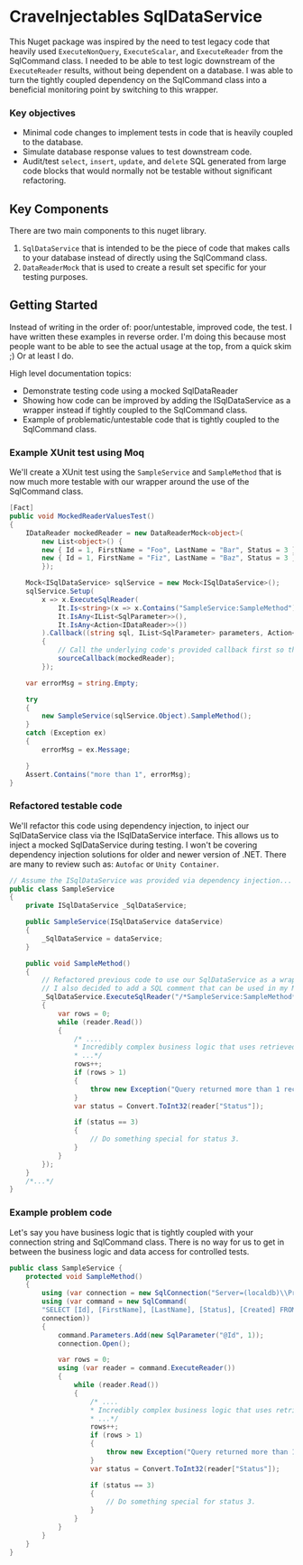 # CraveInjectables SqlDataService
This Nuget package was inspired by the need to test legacy code that heavily used `ExecuteNonQuery`, `ExecuteScalar`, and `ExecuteReader` from the SqlCommand class. 
I needed to be able to test logic downstream of the `ExecuteReader` results, without being dependent on a database. 
I was able to turn the tightly coupled dependency on the SqlCommand class into a beneficial monitoring point by switching to this wrapper.

### Key objectives
* Minimal code changes to implement tests in code that is heavily coupled to the database.
* Simulate database response values to test downstream code.
* Audit/test `select`, `insert`, `update`, and `delete` SQL generated from large code blocks that would normally not be testable without significant refactoring.


## Key Components
There are two main components to this nuget library. 
1. `SqlDataService` that is intended to be the piece of code that makes calls to your database instead of directly using the SqlCommand class.
2. `DataReaderMock` that is used to create a result set specific for your testing purposes.


## Getting Started
Instead of writing in the order of: poor/untestable, improved code, the test. I have written these examples in reverse order. 
I'm doing this because most people want to be able to see the actual usage at the top, from a quick skim ;) Or at least I do.

High level documentation topics:
* Demonstrate testing code using a mocked SqlDataReader
* Showing how code can be improved by adding the ISqlDataService as a wrapper instead if tightly coupled to the SqlCommand class.
* Example of problematic/untestable code that is tightly coupled to the SqlCommand class.

### Example XUnit test using Moq
We'll create a XUnit test using the `SampleService` and `SampleMethod` that is now much more testable with our wrapper around the use of the SqlCommand class.
```csharp
[Fact]
public void MockedReaderValuesTest()
{
    IDataReader mockedReader = new DataReaderMock<object>(
        new List<object>() {
        new { Id = 1, FirstName = "Foo", LastName = "Bar", Status = 3 },
        new { Id = 1, FirstName = "Fiz", LastName = "Baz", Status = 3 },
        });

    Mock<ISqlDataService> sqlService = new Mock<ISqlDataService>();
    sqlService.Setup(
        x => x.ExecuteSqlReader(
            It.Is<string>(x => x.Contains("SampleService:SampleMethod")),
            It.IsAny<IList<SqlParameter>>(),
            It.IsAny<Action<IDataReader>>())
        ).Callback((string sql, IList<SqlParameter> parameters, Action<IDataReader> sourceCallback) =>
        {
            // Call the underlying code's provided callback first so that the whole function can execute.
            sourceCallback(mockedReader);
        });

    var errorMsg = string.Empty;

    try
    {
        new SampleService(sqlService.Object).SampleMethod();
    }
    catch (Exception ex)
    {
        errorMsg = ex.Message;

    }
    Assert.Contains("more than 1", errorMsg);
}
```

### Refactored testable code
We'll refactor this code using dependency injection, to inject our SqlDataService class via the ISqlDataService interface. This allows us to inject a mocked SqlDataService during testing. 
I won't be covering dependency injection solutions for older and newer version of .NET. There are many to review such as: `Autofac` or `Unity Container`.

```csharp
// Assume the ISqlDataService was provided via dependency injection...
public class SampleService
{
    private ISqlDataService _SqlDataService;

    public SampleService(ISqlDataService dataService)
    {
        _SqlDataService = dataService;
    }

    public void SampleMethod()
    {
        // Refactored previous code to use our SqlDataService as a wrapper to the SqlCommand and SqlDataReader.
        // I also decided to add a SQL comment that can be used in my Moq param match.
        _SqlDataService.ExecuteSqlReader("/*SampleService:SampleMethod*/ SELECT [Id], [FirstName], [LastName], [Status], [Created] FROM [People] WHERE [Id] = @Id", new[] { new SqlParameter("@Id", 1) }, (reader) =>
        {
            var rows = 0;
            while (reader.Read())
            {
                /* .... 
                * Incredibly complex business logic that uses retrieved DB results that we wish to test...
                * ...*/
                rows++;
                if (rows > 1)
                {
                    throw new Exception("Query returned more than 1 record. Expected a single result by ID.");
                }
                var status = Convert.ToInt32(reader["Status"]);

                if (status == 3)
                {
                    // Do something special for status 3.
                }
            }
        });
    }
    /*...*/
}
```

### Example problem code
Let's say you have business logic that is tightly coupled with your connection string and SqlCommand class. 
There is no way for us to get in between the business logic and data access for controlled tests.
```csharp
public class SampleService {
    protected void SampleMethod()
    {
        using (var connection = new SqlConnection("Server=(localdb)\\ProjectsV13;Database=MyDatabase;Trusted_Connection=True;"))
        using (var command = new SqlCommand(
        "SELECT [Id], [FirstName], [LastName], [Status], [Created] FROM [People] WHERE [Id] = @Id",
        connection))
        {
            command.Parameters.Add(new SqlParameter("@Id", 1));
            connection.Open();

            var rows = 0;
            using (var reader = command.ExecuteReader())
            {
                while (reader.Read())
                {
                    /* .... 
                    * Incredibly complex business logic that uses retrieved DB results that we wish to test...
                    * ...*/
                    rows++;
                    if (rows > 1)
                    {
                        throw new Exception("Query returned more than 1 record. Expected a single result by ID.");
                    }
                    var status = Convert.ToInt32(reader["Status"]);

                    if (status == 3)
                    {
                        // Do something special for status 3.
                    }
                }
            }
        }
    }
}
```